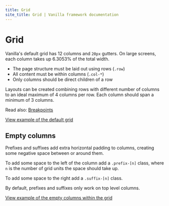 ```yaml
---
title: Grid
site_title: Grid | Vanilla framework documentation
---
```


# Grid

Vanilla's default grid has 12 columns and `20px` gutters. On large screens, each column takes up 6.3053% of the total width.

- The page structure must be laid out using rows (`.row`)
- All content must be within columns (`.col-*`)
- Only columns should be direct children of a row

Layouts can be created combining rows with different number of columns to an ideal maximum of 4 columns per row. Each column should span a minimum of 3 columns.

Read also: [Breakpoints](/en/settings/breakpoints)

<a href="https://vanilla-framework.github.io/vanilla-framework/examples/patterns/grid/default/"
    class="js-example">
    View example of the default grid
</a>

## Empty columns

Prefixes and suffixes add extra horizontal padding to columns, creating some negative space between or around them.

To add some space to the left of the column add a `.prefix-[n]` class, where `n` is the number of grid units the space should take up.

To add some space to the right add a `.suffix-[n]` class.

By default, prefixes and suffixes only work on top level columns.

<a href="https://vanilla-framework.github.io/vanilla-framework/examples/patterns/grid/empty-columns/"
    class="js-example">
    View example of the empty columns within the grid
</a>
